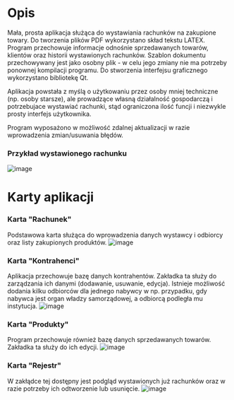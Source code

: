 # Opis
Mała, prosta aplikacja służąca do wystawiania rachunków na zakupione towary. 
Do tworzenia plików PDF wykorzystano skład tekstu LATEX. Program przechowuje informacje odnośnie sprzedawanych towarów, klientów oraz historii wystawionych rachunków. Szablon dokumentu przechowywany jest jako osobny plik - w celu jego zmiany nie ma potrzeby ponownej kompilacji programu. Do stworzenia interfejsu graficznego wykorzystano bibliotekę Qt. 

Aplikacja powstała z myślą o użytkowaniu przez osoby mniej techniczne (np. osoby starsze), ale prowadzące własną działalność gospodarczą i potrzebujace wystawiać rachunki, stąd ograniczona ilość funcji i niezwykle prosty interfejs użytkownika. 

Program wyposażono w możliwość zdalnej aktualizacji w razie wprowadzenia zmian/usuwania błędów.

### Przykład wystawionego rachunku
![image](https://github.com/Marcel129/SmallBussinesApplication/assets/62217145/0ae0d2b7-9d47-46f5-8cf2-43f42b34d360)

# Karty aplikacji
### Karta "Rachunek"
Podstawowa karta służąca do wprowadzenia danych wystawcy i odbiorcy oraz listy zakupionych produktów.
![image](https://github.com/Marcel129/SmallBussinesApplication/assets/62217145/a00cb22d-0c7c-4344-82b9-f7e828caa57d)

### Karta "Kontrahenci"
Aplikacja przechowuje bazę danych kontrahentów. Zakładka ta służy do zarządzania ich danymi (dodawanie, usuwanie, edycja). Istnieje możliwość dodania kilku odbiorców dla jednego nabywcy w np. przypadku, gdy nabywca jest organ władzy samorządowej, a odbiorcą podległa mu instytucja.
![image](https://github.com/Marcel129/SmallBussinesApplication/assets/62217145/10e61e20-bf2e-48df-8348-758078046b6e)

### Karta "Produkty"
Program przechowuje również bazę danych sprzedawanych towarów. Zakładka ta służy do ich edycji.
![image](https://github.com/Marcel129/SmallBussinesApplication/assets/62217145/9e6bccb8-9734-4513-a772-1d2954156a9a)

### Karta "Rejestr"
W zakłądce tej dostępny jest podgląd wystawionych już rachunków oraz w razie potrzeby ich odtworzenie lub usunięcie.
![image](https://github.com/Marcel129/SmallBussinesApplication/assets/62217145/63b44666-42ee-4a0f-8103-a9eb3c5fffa1)

